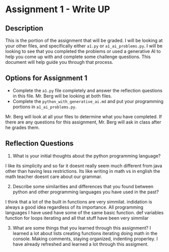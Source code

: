 # Assignment 1 - Write UP

## Description
This is the portion of the assignment that will be graded.  I will be looking at your other files, and specifically either `a1.py` or `a1_ai_problems.py`.  I will be looking to see that you completed the problems or used a generative AI to help you come up with and complete some challenge questions.  This document will help guide you through that process.

## Options for Assignment 1
- Complete the `a1.py` file completely and answer the reflection questions in this file.  Mr. Berg will be looking at both files.
- Complete the `python_with_generative_ai.md` and put your programming portions in `a1_ai_problems.py`.

Mr. Berg will look at all your files to determine what you have completed.  If there are any questions for this assignment, Mr. Berg will ask in class after he grades them.


## Reflection Questions

1. What is your initial thoughts about the python programming language?

I like its simplicity and so far it doesnt really seem much different from java other than having less restrictions. Its like writing in math vs in english the math teacher doesnt care about our grammar.

2. Describe some similarities and differences that you found between python and other programming languages you have used in the past?

I think that a lot of the built in functions are very simmilat. indidation is always a good idea regardless of its importance. All programming languages I have used have some of the same basic function. def variables function for loops iterating and all that stuff have been very simmilar

3. What are some things that you learned through this assignment?
I learned a lot about lists creating functions iterating doing math in the console. Making comments, staying organized, indenting properley. I have already refreshed and learned a lot through this assigment.